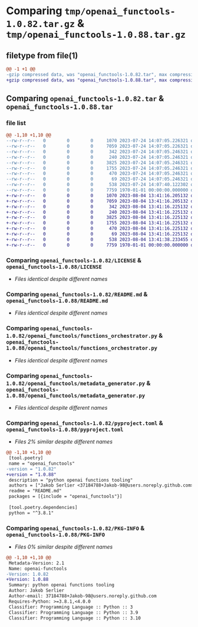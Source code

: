 # Comparing `tmp/openai_functools-1.0.82.tar.gz` & `tmp/openai_functools-1.0.88.tar.gz`

## filetype from file(1)

```diff
@@ -1 +1 @@
-gzip compressed data, was "openai_functools-1.0.82.tar", max compression
+gzip compressed data, was "openai_functools-1.0.88.tar", max compression
```

## Comparing `openai_functools-1.0.82.tar` & `openai_functools-1.0.88.tar`

### file list

```diff
@@ -1,10 +1,10 @@
--rw-r--r--   0        0        0     1070 2023-07-24 14:07:05.226321 openai_functools-1.0.82/LICENSE
--rw-r--r--   0        0        0     7059 2023-07-24 14:07:05.226321 openai_functools-1.0.82/README.md
--rw-r--r--   0        0        0      342 2023-07-24 14:07:05.246321 openai_functools-1.0.82/openai_functools/__init__.py
--rw-r--r--   0        0        0      240 2023-07-24 14:07:05.246321 openai_functools-1.0.82/openai_functools/function_spec.py
--rw-r--r--   0        0        0     3825 2023-07-24 14:07:05.246321 openai_functools-1.0.82/openai_functools/functions_orchestrator.py
--rw-r--r--   0        0        0     1755 2023-07-24 14:07:05.246321 openai_functools-1.0.82/openai_functools/metadata_generator.py
--rw-r--r--   0        0        0      470 2023-07-24 14:07:05.246321 openai_functools-1.0.82/openai_functools/types.py
--rw-r--r--   0        0        0       69 2023-07-24 14:07:05.246321 openai_functools-1.0.82/openai_functools/utils/__init__.py
--rw-r--r--   0        0        0      538 2023-07-24 14:07:40.122302 openai_functools-1.0.82/pyproject.toml
--rw-r--r--   0        0        0     7759 1970-01-01 00:00:00.000000 openai_functools-1.0.82/PKG-INFO
+-rw-r--r--   0        0        0     1070 2023-08-04 13:41:16.205132 openai_functools-1.0.88/LICENSE
+-rw-r--r--   0        0        0     7059 2023-08-04 13:41:16.205132 openai_functools-1.0.88/README.md
+-rw-r--r--   0        0        0      342 2023-08-04 13:41:16.225132 openai_functools-1.0.88/openai_functools/__init__.py
+-rw-r--r--   0        0        0      240 2023-08-04 13:41:16.225132 openai_functools-1.0.88/openai_functools/function_spec.py
+-rw-r--r--   0        0        0     3825 2023-08-04 13:41:16.225132 openai_functools-1.0.88/openai_functools/functions_orchestrator.py
+-rw-r--r--   0        0        0     1755 2023-08-04 13:41:16.225132 openai_functools-1.0.88/openai_functools/metadata_generator.py
+-rw-r--r--   0        0        0      470 2023-08-04 13:41:16.225132 openai_functools-1.0.88/openai_functools/types.py
+-rw-r--r--   0        0        0       69 2023-08-04 13:41:16.225132 openai_functools-1.0.88/openai_functools/utils/__init__.py
+-rw-r--r--   0        0        0      538 2023-08-04 13:41:38.233455 openai_functools-1.0.88/pyproject.toml
+-rw-r--r--   0        0        0     7759 1970-01-01 00:00:00.000000 openai_functools-1.0.88/PKG-INFO
```

### Comparing `openai_functools-1.0.82/LICENSE` & `openai_functools-1.0.88/LICENSE`

 * *Files identical despite different names*

### Comparing `openai_functools-1.0.82/README.md` & `openai_functools-1.0.88/README.md`

 * *Files identical despite different names*

### Comparing `openai_functools-1.0.82/openai_functools/functions_orchestrator.py` & `openai_functools-1.0.88/openai_functools/functions_orchestrator.py`

 * *Files identical despite different names*

### Comparing `openai_functools-1.0.82/openai_functools/metadata_generator.py` & `openai_functools-1.0.88/openai_functools/metadata_generator.py`

 * *Files identical despite different names*

### Comparing `openai_functools-1.0.82/pyproject.toml` & `openai_functools-1.0.88/pyproject.toml`

 * *Files 2% similar despite different names*

```diff
@@ -1,10 +1,10 @@
 [tool.poetry]
 name = "openai_functools"
-version = "1.0.82"
+version = "1.0.88"
 description = "python openai functions tooling"
 authors = ["Jakob Serlier <37184788+Jakob-98@users.noreply.github.com>", "Marc van Duyn <codingkitties@gmail.com>"]
 readme = "README.md"
 packages = [{include = "openai_functools"}]
 
 [tool.poetry.dependencies]
 python = "^3.8.1"
```

### Comparing `openai_functools-1.0.82/PKG-INFO` & `openai_functools-1.0.88/PKG-INFO`

 * *Files 0% similar despite different names*

```diff
@@ -1,10 +1,10 @@
 Metadata-Version: 2.1
 Name: openai-functools
-Version: 1.0.82
+Version: 1.0.88
 Summary: python openai functions tooling
 Author: Jakob Serlier
 Author-email: 37184788+Jakob-98@users.noreply.github.com
 Requires-Python: >=3.8.1,<4.0.0
 Classifier: Programming Language :: Python :: 3
 Classifier: Programming Language :: Python :: 3.9
 Classifier: Programming Language :: Python :: 3.10
```

